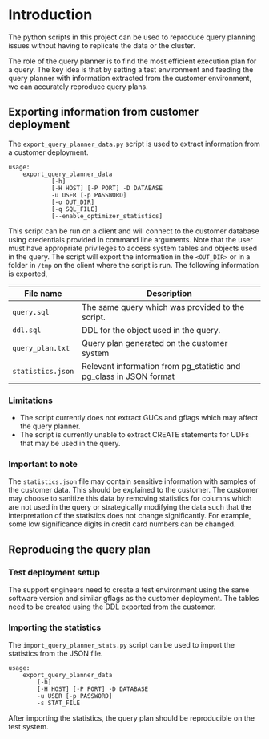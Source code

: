# Introduction

The python scripts in this project can be used to reproduce query planning 
issues without having to replicate the data or the cluster.

The role of the query planner is to find the most efficient execution plan for a
query. The key idea is that by setting a test environment and feeding the query
planner with information extracted from the customer environment, we can 
accurately reproduce query plans. 

## Exporting information from customer deployment

The `export_query_planner_data.py` script is used to extract information from a 
customer deployment. 

```
usage: 
    export_query_planner_data 
            [-h] 
            [-H HOST] [-P PORT] -D DATABASE 
            -u USER [-p PASSWORD] 
            [-o OUT_DIR] 
            [-q SQL_FILE] 
            [--enable_optimizer_statistics]
```

This script can be run on a client and will connect to the customer database 
using credentials provided in command line arguments. Note that the user must 
have appropriate privileges to access system tables and objects used in the 
query. The script will export the information in the `<OUT_DIR>` or in a folder 
in `/tmp` on the client where the script is run. The following information is 
exported,

| File name | Description |
| --------- | ----------- |
| `query.sql` | The same query which was provided to the script. |
| `ddl.sql` | DDL for the object used in the query. |
| `query_plan.txt` | Query plan generated on the customer system | 
| `statistics.json` | Relevant information from pg_statistic and pg_class in JSON format |

### Limitations
* The script currently does not extract GUCs and gflags which may affect the 
query planner. 
* The script is currently unable to extract CREATE statements for UDFs that may 
be used in the query. 

### Important to note

The `statistics.json` file may contain sensitive information with samples of the
customer data. This should be explained to the customer. The customer may choose
to sanitize this data by removing statistics for columns which are not used in 
the query or strategically modifying the data such that the interpretation of
the statistics does not change significantly. For example, some low significance
digits in credit card numbers can be changed.

## Reproducing the query plan

### Test deployment setup

The support engineers need to create a test environment using the same software
version and similar gflags as the customer deployment. The tables need to be 
created using the DDL exported from the customer.

### Importing the statistics

The `import_query_planner_stats.py` script can be used to import the statistics
from the JSON file.

```
usage: 
    export_query_planner_data 
        [-h] 
        [-H HOST] [-P PORT] -D DATABASE 
        -u USER [-p PASSWORD] 
        -s STAT_FILE
```

After importing the statistics, the query plan should be reproducible on the 
test system.


